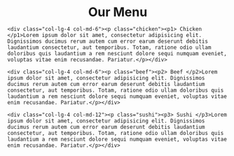 <html>
<head>
	<meta charset="utf-8">
	<meta name="viewport" content="width=device-width,initial scale=1">
	<title> Our Menu</title>
<style>
 
 *{
 	box-sizing: border-box;
 }
h1{
	margin-bottom: 15px;
	text-align: center;
}

p1{
	width: 100px;
	height: 25px;
	background-color: pink;
	border: 1px solid black;
	position: relative ;
	float: right;
	text-align: center; 
}
p2{
	width: 100px;
	height: 25px;
	background-color:  red;
	border: 1px solid black;
	position: relative ;
	float: right;
	text-align: center;
}
p3{
	width: 100px;
	height: 25px;
	background-color: yellow;
	border: 1px solid black;
	position: relative ;
	float: right;
	text-align: center;
}

.chicken{
	margin-bottom: 15px;
	border: 1px solid black;
	background-color: grey;
	width: 95%;
	height:95%;
}
.beef{
	margin-bottom: 15px;
	border: 1px solid black;
	background-color: grey;
	width: 95%;
	height:95%;
}
.sushi{
	margin-bottom: 15px;
	border: 1px solid black;
	background-color: grey;
	width: 95%;
	height:95%;
}
.row{
	width: 100%;
}
/************************ LARGE DEVICES ONLY *******************************/
@media (min-width: 992px){
.col-lg-1,.col-lg-2,.col-lg-3,.col-lg-4,.col-lg-5,.col-lg-6,.col-lg-7,.col-lg-8,.col-lg-9,.col-lg-10,.col-lg-11,.col-lg-12{
		float: left;
	}
	.col-lg-1{
		width: 8.33%;
	}
	.col-lg-2{
		width: 16.66%;
	}
	.col-lg-3{
		width: 25%;
	}
	.col-lg-4{
		width: 33%;
	}
	.col-lg-5{
		width: 41.66%;
	}
	.col-lg-6{
		width: 50%;
	}
	.col-lg-7{
		width: 58.33%;
	}
	.col-lg-8{
		width: 66.66%;
	}
	.col-lg-9{
		width: 74.99%;
	}
	.col-lg-10{
		width: 83.33%;
	}
	.col-lg-11{
		width: 91.66%;
	}
	.col-lg-12{
		width: 100%;
	}

}

/************************ MEDIUM DEVICES ONLY ******************************/
@media(min-width: 768px) and (max-width: 991px){
	.col-md-1,.col-md-2,.col-md-3,.col-md-4,.col-md-5,.col-md-6,.col-md-7,.col-md-8,.col-md-9,.col-md-10,.col-md-11,.col-md-12{
		float: left;
	}
	.col-md-1{
		width: 8.33%;
	}
	.col-md-2{
		width: 16.66%;
	}
	.col-md-3{
		width: 25%;
	}
	.col-md-4{
		width: 33%;
	}
	.col-md-5{
		width: 41.66%;
	}
	.col-md-6{
		width: 50%;
	}
	.col-md-7{
		width: 58.33%;
	}
	.col-md-8{
		width: 66.66%;
	}
	.col-md-9{
		width: 74.99%;
	}
	.col-md-10{
		width: 83.33%;
	}
	.col-md-11{
		width: 91.66%;
	}
	.col-md-12{
		width: 100%;
	}
}
</style>
</head>
<body>
<h1>Our Menu</h1>
<div class="row">
	
	<div class="col-lg-4 col-md-6"><p class="chicken"><p1> Chicken </p1>Lorem ipsum dolor sit amet, consectetur adipisicing elit. Dignissimos ducimus rerum autem cum error earum deserunt debitis laudantium consectetur, aut temporibus. Totam, ratione odio ullam doloribus quis laudantium a rem nesciunt dolore sequi numquam eveniet, voluptas vitae enim recusandae. Pariatur.</p></div>

	<div class="col-lg-4 col-md-6"><p class="beef"><p2> Beef </p2>Lorem ipsum dolor sit amet, consectetur adipisicing elit. Dignissimos ducimus rerum autem cum error earum deserunt debitis laudantium consectetur, aut temporibus. Totam, ratione odio ullam doloribus quis laudantium a rem nesciunt dolore sequi numquam eveniet, voluptas vitae enim recusandae. Pariatur.</p></div>

	<div class="col-lg-4 col-md-12"><p class="sushi"><p3> Sushi </p3>Lorem ipsum dolor sit amet, consectetur adipisicing elit. Dignissimos ducimus rerum autem cum error earum deserunt debitis laudantium consectetur, aut temporibus. Totam, ratione odio ullam doloribus quis laudantium a rem nesciunt dolore sequi numquam eveniet, voluptas vitae enim recusandae. Pariatur.</p></div>

	
